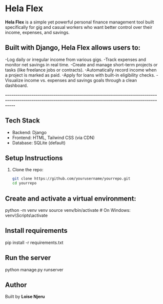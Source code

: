 # Hela Flex 

**Hela Flex** is a simple yet powerful personal finance management tool built specifically for gig and casual workers who want better control over their income, expenses, and savings.

## Built with Django, Hela Flex allows users to:

-Log daily or irregular income from various gigs.
-Track expenses and monitor net savings in real time.
-Create and manage short-term projects or tasks (like freelance jobs or contracts).
-Automatically record income when a project is marked as paid.
-Apply for loans with built-in eligibility checks.
-Visualize income vs. expenses and savings goals through a clean dashboard.

**-------------------------------------------------------------------------------------------------------------------------------------------------------------**
## Tech Stack

- Backend: Django
- Frontend: HTML, Tailwind CSS (via CDN)
- Database: SQLite (default)

## Setup Instructions

1. Clone the repo:
   ```bash
   git clone https://github.com/yourusername/yourrepo.git
   cd yourrepo
## Create and activate a virtual environment:

python -m venv venv
source venv/bin/activate  # On Windows: venv\Scripts\activate

## Install requirements
pip install -r requirements.txt

## Run the server
python manage.py runserver

## Author
Built by **Loise Njeru**


